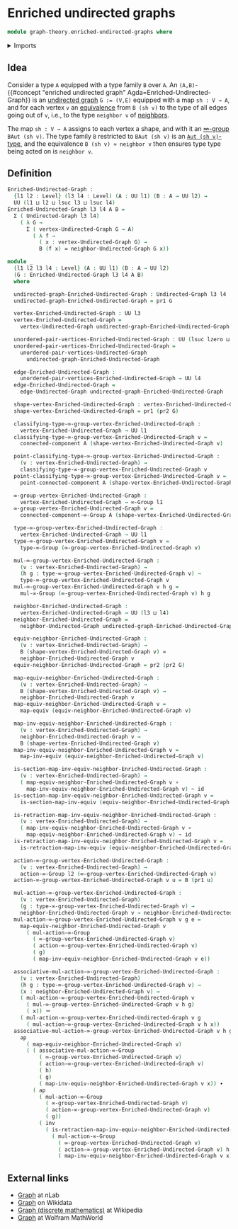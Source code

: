 # Enriched undirected graphs

```agda
module graph-theory.enriched-undirected-graphs where
```

<details><summary>Imports</summary>

```agda
open import foundation.action-on-identifications-functions
open import foundation.connected-components
open import foundation.dependent-pair-types
open import foundation.equivalences
open import foundation.function-types
open import foundation.homotopies
open import foundation.identity-types
open import foundation.universe-levels

open import graph-theory.neighbors-undirected-graphs
open import graph-theory.undirected-graphs

open import higher-group-theory.higher-group-actions
open import higher-group-theory.higher-groups
```

</details>

## Idea

Consider a type `A` equipped with a type family `B` over `A`. An
`(A,B)`-{{#concept "enriched undirected graph" Agda=Enriched-Undirected-Graph}}
is an [undirected graph](graph-theory.undirected-graphs.md) `G := (V,E)`
equipped with a map `sh : V → A`, and for each vertex `v` an
[equivalence](foundation-core.equivalences.md) from `B (sh v)` to the type of
all edges going out of `v`, i.e., to the type `neighbor v` of
[neighbors](graph-theory.neighbors-undirected-graphs.md).

The map `sh : V → A` assigns to each vertex a shape, and with it an
[∞-group](higher-group-theory.higher-groups.md) `BAut (sh v)`. The type family
`B` restricted to `BAut (sh v)` is an
[`Aut (sh v)`-type](higher-group-theory.higher-group-actions.md), and the
equivalence `B (sh v) ≃ neighbor v` then ensures type type being acted on is
`neighbor v`.

## Definition

```agda
Enriched-Undirected-Graph :
  {l1 l2 : Level} (l3 l4 : Level) (A : UU l1) (B : A → UU l2) →
  UU (l1 ⊔ l2 ⊔ lsuc l3 ⊔ lsuc l4)
Enriched-Undirected-Graph l3 l4 A B =
  Σ ( Undirected-Graph l3 l4)
    ( λ G →
      Σ ( vertex-Undirected-Graph G → A)
        ( λ f →
          ( x : vertex-Undirected-Graph G) →
          B (f x) ≃ neighbor-Undirected-Graph G x))

module _
  {l1 l2 l3 l4 : Level} (A : UU l1) (B : A → UU l2)
  (G : Enriched-Undirected-Graph l3 l4 A B)
  where

  undirected-graph-Enriched-Undirected-Graph : Undirected-Graph l3 l4
  undirected-graph-Enriched-Undirected-Graph = pr1 G

  vertex-Enriched-Undirected-Graph : UU l3
  vertex-Enriched-Undirected-Graph =
    vertex-Undirected-Graph undirected-graph-Enriched-Undirected-Graph

  unordered-pair-vertices-Enriched-Undirected-Graph : UU (lsuc lzero ⊔ l3)
  unordered-pair-vertices-Enriched-Undirected-Graph =
    unordered-pair-vertices-Undirected-Graph
      undirected-graph-Enriched-Undirected-Graph

  edge-Enriched-Undirected-Graph :
    unordered-pair-vertices-Enriched-Undirected-Graph → UU l4
  edge-Enriched-Undirected-Graph =
    edge-Undirected-Graph undirected-graph-Enriched-Undirected-Graph

  shape-vertex-Enriched-Undirected-Graph : vertex-Enriched-Undirected-Graph → A
  shape-vertex-Enriched-Undirected-Graph = pr1 (pr2 G)

  classifying-type-∞-group-vertex-Enriched-Undirected-Graph :
    vertex-Enriched-Undirected-Graph → UU l1
  classifying-type-∞-group-vertex-Enriched-Undirected-Graph v =
    connected-component A (shape-vertex-Enriched-Undirected-Graph v)

  point-classifying-type-∞-group-vertex-Enriched-Undirected-Graph :
    (v : vertex-Enriched-Undirected-Graph) →
    classifying-type-∞-group-vertex-Enriched-Undirected-Graph v
  point-classifying-type-∞-group-vertex-Enriched-Undirected-Graph v =
    point-connected-component A (shape-vertex-Enriched-Undirected-Graph v)

  ∞-group-vertex-Enriched-Undirected-Graph :
    vertex-Enriched-Undirected-Graph → ∞-Group l1
  ∞-group-vertex-Enriched-Undirected-Graph v =
    connected-component-∞-Group A (shape-vertex-Enriched-Undirected-Graph v)

  type-∞-group-vertex-Enriched-Undirected-Graph :
    vertex-Enriched-Undirected-Graph → UU l1
  type-∞-group-vertex-Enriched-Undirected-Graph v =
    type-∞-Group (∞-group-vertex-Enriched-Undirected-Graph v)

  mul-∞-group-vertex-Enriched-Undirected-Graph :
    (v : vertex-Enriched-Undirected-Graph) →
    (h g : type-∞-group-vertex-Enriched-Undirected-Graph v) →
    type-∞-group-vertex-Enriched-Undirected-Graph v
  mul-∞-group-vertex-Enriched-Undirected-Graph v h g =
    mul-∞-Group (∞-group-vertex-Enriched-Undirected-Graph v) h g

  neighbor-Enriched-Undirected-Graph :
    vertex-Enriched-Undirected-Graph → UU (l3 ⊔ l4)
  neighbor-Enriched-Undirected-Graph =
    neighbor-Undirected-Graph undirected-graph-Enriched-Undirected-Graph

  equiv-neighbor-Enriched-Undirected-Graph :
    (v : vertex-Enriched-Undirected-Graph) →
    B (shape-vertex-Enriched-Undirected-Graph v) ≃
    neighbor-Enriched-Undirected-Graph v
  equiv-neighbor-Enriched-Undirected-Graph = pr2 (pr2 G)

  map-equiv-neighbor-Enriched-Undirected-Graph :
    (v : vertex-Enriched-Undirected-Graph) →
    B (shape-vertex-Enriched-Undirected-Graph v) →
    neighbor-Enriched-Undirected-Graph v
  map-equiv-neighbor-Enriched-Undirected-Graph v =
    map-equiv (equiv-neighbor-Enriched-Undirected-Graph v)

  map-inv-equiv-neighbor-Enriched-Undirected-Graph :
    (v : vertex-Enriched-Undirected-Graph) →
    neighbor-Enriched-Undirected-Graph v →
    B (shape-vertex-Enriched-Undirected-Graph v)
  map-inv-equiv-neighbor-Enriched-Undirected-Graph v =
    map-inv-equiv (equiv-neighbor-Enriched-Undirected-Graph v)

  is-section-map-inv-equiv-neighbor-Enriched-Undirected-Graph :
    (v : vertex-Enriched-Undirected-Graph) →
    ( map-equiv-neighbor-Enriched-Undirected-Graph v ∘
      map-inv-equiv-neighbor-Enriched-Undirected-Graph v) ~ id
  is-section-map-inv-equiv-neighbor-Enriched-Undirected-Graph v =
    is-section-map-inv-equiv (equiv-neighbor-Enriched-Undirected-Graph v)

  is-retraction-map-inv-equiv-neighbor-Enriched-Undirected-Graph :
    (v : vertex-Enriched-Undirected-Graph) →
    ( map-inv-equiv-neighbor-Enriched-Undirected-Graph v ∘
      map-equiv-neighbor-Enriched-Undirected-Graph v) ~ id
  is-retraction-map-inv-equiv-neighbor-Enriched-Undirected-Graph v =
    is-retraction-map-inv-equiv (equiv-neighbor-Enriched-Undirected-Graph v)

  action-∞-group-vertex-Enriched-Undirected-Graph :
    (v : vertex-Enriched-Undirected-Graph) →
    action-∞-Group l2 (∞-group-vertex-Enriched-Undirected-Graph v)
  action-∞-group-vertex-Enriched-Undirected-Graph v u = B (pr1 u)

  mul-action-∞-group-vertex-Enriched-Undirected-Graph :
    (v : vertex-Enriched-Undirected-Graph)
    (g : type-∞-group-vertex-Enriched-Undirected-Graph v) →
    neighbor-Enriched-Undirected-Graph v → neighbor-Enriched-Undirected-Graph v
  mul-action-∞-group-vertex-Enriched-Undirected-Graph v g e =
    map-equiv-neighbor-Enriched-Undirected-Graph v
      ( mul-action-∞-Group
        ( ∞-group-vertex-Enriched-Undirected-Graph v)
        ( action-∞-group-vertex-Enriched-Undirected-Graph v)
        ( g)
        ( map-inv-equiv-neighbor-Enriched-Undirected-Graph v e))

  associative-mul-action-∞-group-vertex-Enriched-Undirected-Graph :
    (v : vertex-Enriched-Undirected-Graph)
    (h g : type-∞-group-vertex-Enriched-Undirected-Graph v) →
    (x : neighbor-Enriched-Undirected-Graph v) →
    ( mul-action-∞-group-vertex-Enriched-Undirected-Graph v
      ( mul-∞-group-vertex-Enriched-Undirected-Graph v h g)
      ( x)) ＝
    ( mul-action-∞-group-vertex-Enriched-Undirected-Graph v g
      ( mul-action-∞-group-vertex-Enriched-Undirected-Graph v h x))
  associative-mul-action-∞-group-vertex-Enriched-Undirected-Graph v h g x =
    ap
      ( map-equiv-neighbor-Enriched-Undirected-Graph v)
      ( ( associative-mul-action-∞-Group
          ( ∞-group-vertex-Enriched-Undirected-Graph v)
          ( action-∞-group-vertex-Enriched-Undirected-Graph v)
          ( h)
          ( g)
          ( map-inv-equiv-neighbor-Enriched-Undirected-Graph v x)) ∙
        ( ap
          ( mul-action-∞-Group
            ( ∞-group-vertex-Enriched-Undirected-Graph v)
            ( action-∞-group-vertex-Enriched-Undirected-Graph v)
            ( g))
          ( inv
            ( is-retraction-map-inv-equiv-neighbor-Enriched-Undirected-Graph v
              ( mul-action-∞-Group
                ( ∞-group-vertex-Enriched-Undirected-Graph v)
                ( action-∞-group-vertex-Enriched-Undirected-Graph v) h
                ( map-inv-equiv-neighbor-Enriched-Undirected-Graph v x))))))
```

## External links

- [Graph](https://ncatlab.org/nlab/show/graph) at $n$Lab
- [Graph](https://www.wikidata.org/entity/Q141488) on Wikidata
- [Graph (discrete mathematics)](<https://en.wikipedia.org/wiki/Graph_(discrete_mathematics)>)
  at Wikipedia
- [Graph](https://mathworld.wolfram.com/Graph.html) at Wolfram MathWorld
